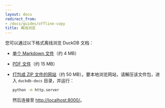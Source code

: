 ```yaml
---
---
layout: docu
redirect_from:
- /docs/guides/offline-copy
title: 离线浏览
---
```


您可以通过以下格式离线浏览 DuckDB 文档：

* [单个 Markdown 文件](/duckdb-docs.md)（约 4 MB）

* [PDF 文件](/duckdb-docs.pdf)（约 15 MB）

* [打包成 ZIP 文件的网站](/duckdb-docs.zip)（约 50 MB）。要本地浏览网站，请解压该文件包，进入 `duckdb-docs` 目录，并运行：

  ```bash
  python -m http.server
  ```

  然后连接至 <http://localhost:8000/>。